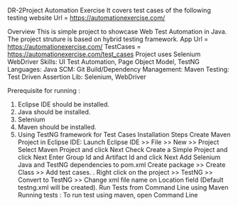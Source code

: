 DR-2Project
Automation Exercise
It covers test cases of the following testing website Url = https://automationexercise.com/

Overview
This is simple project to showcase Web Test Automation in Java. The project struture is based on hybrid testing framework. App Url = https://automationexercise.com/ TestCases = https://automationexercise.com/test_cases Project uses Selenium WebDriver Skills: UI Test Automation, Page Object Model, TestNG Languages: Java SCM: Git Build/Dependency Management: Maven Testing: Test Driven Assertion Lib: Selenium, WebDriver

Prerequisite for running :
1. Eclipse IDE should be installed.
2. Java should be installed.
3. Selenium
4. Maven should be installed.
5. Using TestNG framework for Test Cases
Installation Steps
Create Maven Project in Eclipse IDE:
Launch Eclipse IDE >> File >> New >> Project
Select Maven Project and click Next
Check Create a Simple Project and click Next
Enter Group Id and Artifact Id and click Next
Add Selenium Java and TestNG dependencies to pom.xml
Create package >> Create Class >> Add test cases. .
Right click on the project >> TestNG >> Convert to TestNG >> Change xml file name on Location field (Default testng.xml will be created).
Run Tests from Command Line using Maven
Running tests :
To run test using maven, open Command Line
